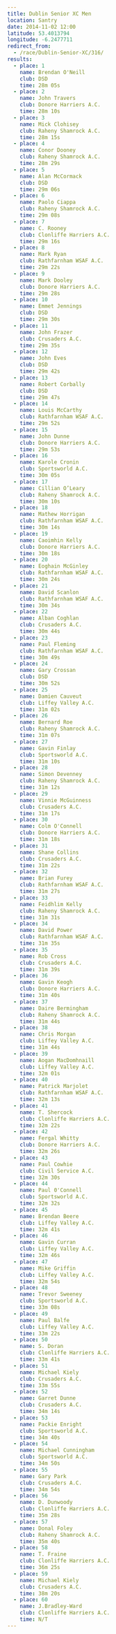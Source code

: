 ```yaml
---
title: Dublin Senior XC Men
location: Santry
date: 2014-11-02 12:00
latitude: 53.4013794
longitude: -6.2477711
redirect_from:
  - /race/Dublin-Senior-XC/316/
results:
  - place: 1
    name: Brendan O'Neill
    club: DSD
    time: 28m 05s
  - place: 2
    name: John Travers
    club: Donore Harriers A.C.
    time: 28m 10s
  - place: 3
    name: Mick Clohisey
    club: Raheny Shamrock A.C.
    time: 28m 15s
  - place: 4
    name: Conor Dooney
    club: Raheny Shamrock A.C.
    time: 28m 29s
  - place: 5
    name: Alan McCormack
    club: DSD
    time: 29m 06s
  - place: 6
    name: Paolo Ciappa
    club: Raheny Shamrock A.C.
    time: 29m 08s
  - place: 7
    name: C. Rooney
    club: Clonliffe Harriers A.C.
    time: 29m 16s
  - place: 8
    name: Mark Ryan
    club: Rathfarnham WSAF A.C.
    time: 29m 22s
  - place: 9
    name: Mark Dooley
    club: Donore Harriers A.C.
    time: 29m 28s
  - place: 10
    name: Emmet Jennings
    club: DSD
    time: 29m 30s
  - place: 11
    name: John Frazer
    club: Crusaders A.C.
    time: 29m 35s
  - place: 12
    name: John Eves
    club: DSD
    time: 29m 42s
  - place: 13
    name: Robert Corbally
    club: DSD
    time: 29m 47s
  - place: 14
    name: Louis McCarthy
    club: Rathfarnham WSAF A.C.
    time: 29m 52s
  - place: 15
    name: John Dunne
    club: Donore Harriers A.C.
    time: 29m 53s
  - place: 16
    name: Karole Cronin
    club: Sportsworld A.C.
    time: 30m 05s
  - place: 17
    name: Cillian O’Leary
    club: Raheny Shamrock A.C.
    time: 30m 10s
  - place: 18
    name: Mathew Horrigan
    club: Rathfarnham WSAF A.C.
    time: 30m 14s
  - place: 19
    name: Caoimhin Kelly
    club: Donore Harriers A.C.
    time: 30m 18s
  - place: 20
    name: Eoghain McGinley
    club: Rathfarnham WSAF A.C.
    time: 30m 24s
  - place: 21
    name: David Scanlon
    club: Rathfarnham WSAF A.C.
    time: 30m 34s
  - place: 22
    name: Alban Coghlan
    club: Crusaders A.C.
    time: 30m 44s
  - place: 23
    name: Paul Fleming
    club: Rathfarnham WSAF A.C.
    time: 30m 49s
  - place: 24
    name: Gary Crossan
    club: DSD
    time: 30m 52s
  - place: 25
    name: Damien Cauveut
    club: Liffey Valley A.C.
    time: 31m 02s
  - place: 26
    name: Bernard Roe
    club: Raheny Shamrock A.C.
    time: 31m 07s
  - place: 27
    name: Gavin Finlay
    club: Sportsworld A.C.
    time: 31m 10s
  - place: 28
    name: Simon Devenney
    club: Raheny Shamrock A.C.
    time: 31m 12s
  - place: 29
    name: Vinnie McGuinness
    club: Crusaders A.C.
    time: 31m 17s
  - place: 30
    name: Colm O'Connell
    club: Donore Harriers A.C.
    time: 31m 18s
  - place: 31
    name: Shane Collins
    club: Crusaders A.C.
    time: 31m 22s
  - place: 32
    name: Brian Furey
    club: Rathfarnham WSAF A.C.
    time: 31m 27s
  - place: 33
    name: Feidhlim Kelly
    club: Raheny Shamrock A.C.
    time: 31m 31s
  - place: 34
    name: David Power
    club: Rathfarnham WSAF A.C.
    time: 31m 35s
  - place: 35
    name: Rob Cross
    club: Crusaders A.C.
    time: 31m 39s
  - place: 36
    name: Gavin Keogh
    club: Donore Harriers A.C.
    time: 31m 40s
  - place: 37
    name: Daire Bermingham
    club: Raheny Shamrock A.C.
    time: 31m 44s
  - place: 38
    name: Chris Morgan
    club: Liffey Valley A.C.
    time: 31m 44s
  - place: 39
    name: Aogan MacDomhnaill
    club: Liffey Valley A.C.
    time: 32m 01s
  - place: 40
    name: Patrick Marjolet
    club: Rathfarnham WSAF A.C.
    time: 32m 13s
  - place: 41
    name: T. Shercock
    club: Clonliffe Harriers A.C.
    time: 32m 22s
  - place: 42
    name: Fergal Whitty
    club: Donore Harriers A.C.
    time: 32m 26s
  - place: 43
    name: Paul Cowhie
    club: Civil Service A.C.
    time: 32m 30s
  - place: 44
    name: Paul 0'Connell
    club: Sportsworld A.C.
    time: 32m 32s
  - place: 45
    name: Brendan Beere
    club: Liffey Valley A.C.
    time: 32m 41s
  - place: 46
    name: Gavin Curran
    club: Liffey Valley A.C.
    time: 32m 46s
  - place: 47
    name: Mike Griffin
    club: Liffey Valley A.C.
    time: 32m 54s
  - place: 48
    name: Trevor Sweeney
    club: Sportsworld A.C.
    time: 33m 08s
  - place: 49
    name: Paul Balfe
    club: Liffey Valley A.C.
    time: 33m 22s
  - place: 50
    name: S. Doran
    club: Clonliffe Harriers A.C.
    time: 33m 41s
  - place: 51
    name: Michael Kiely
    club: Crusaders A.C.
    time: 33m 55s
  - place: 52
    name: Garret Dunne
    club: Crusaders A.C.
    time: 34m 14s
  - place: 53
    name: Packie Enright
    club: Sportsworld A.C.
    time: 34m 40s
  - place: 54
    name: Michael Cunningham
    club: Sportsworld A.C.
    time: 34m 50s
  - place: 55
    name: Gary Park
    club: Crusaders A.C.
    time: 34m 54s
  - place: 56
    name: D. Dunwoody
    club: Clonliffe Harriers A.C.
    time: 35m 28s
  - place: 57
    name: Donal Foley
    club: Raheny Shamrock A.C.
    time: 35m 40s
  - place: 58
    name: T. Fraine
    club: Clonliffe Harriers A.C.
    time: 36m 25s
  - place: 59
    name: Michael Kiely
    club: Crusaders A.C.
    time: 38m 20s
  - place: 60
    name: J.Bradley-Ward
    club: Clonliffe Harriers A.C.
    time: N/T
---
```


